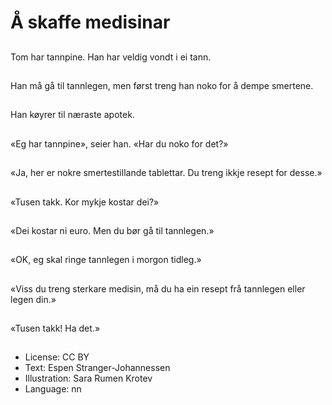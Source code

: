 # Å skaffe medisinar

##
Tom har tannpine. Han har veldig vondt i ei tann.

##
Han må gå til tannlegen, men først treng han noko for å dempe smertene.

##
Han køyrer til næraste apotek.

##
«Eg har tannpine», seier han. «Har du noko for det?»

##
«Ja, her er nokre smertestillande tablettar. Du treng ikkje resept for desse.»

##
«Tusen takk. Kor mykje kostar dei?»

##
«Dei kostar ni euro. Men du bør gå til tannlegen.»

##
«OK, eg skal ringe tannlegen i morgon tidleg.»

##
«Viss du treng sterkare medisin, må du ha ein resept frå tannlegen eller legen din.»

##
«Tusen takk! Ha det.»

##
* License: CC BY
* Text: Espen Stranger-Johannessen
* Illustration: Sara Rumen Krotev
* Language: nn

